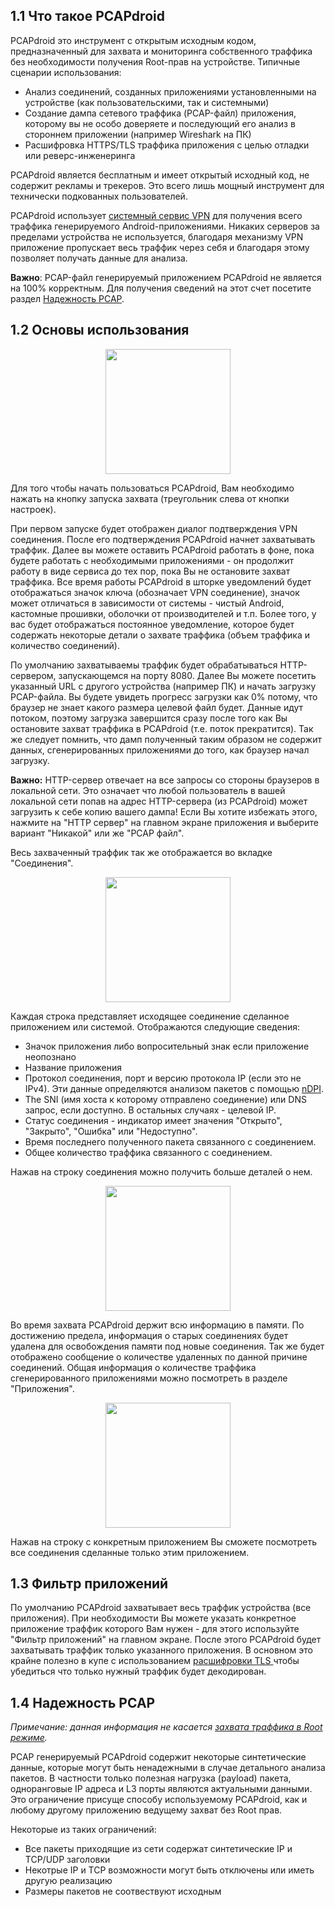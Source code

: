 ## 1.1 Что такое PCAPdroid

PCAPdroid это инструмент с открытым исходным кодом, предназначенный для захвата и мониторинга собственного траффика без необходимости получения Root-прав на устройстве. Типичные сценарии использования:

- Анализ соединений, созданных приложениями установленными на устройстве (как пользовательскими, так и системными)
- Создание дампа сетевого траффика (PCAP-файл) приложения, которому вы не особо доверяете и последующий его анализ в стороннем приложении (например Wireshark на ПК)
- Расшифровка HTTPS/TLS траффика приложения с целью отладки или реверс-инженеринга

PCAPdroid является бесплатным и имеет открытый исходный код, не содержит рекламы и трекеров. Это всего лишь мощный инструмент для технически подкованных пользователей.

PCAPdroid использует [системный сервис VPN](https://developer.android.com/reference/android/net/VpnService) для получения всего траффика генерируемого Android-приложениями. Никаких серверов за пределами устройства не используется, благодаря механизму VPN приложение пропускает весь траффик через себя и благодаря этому позволяет получать данные для анализа.

**Важно**: PCAP-файл генерируемый приложением PCAPdroid не является на 100% корректным. Для получения сведений на этот счет посетите раздел [Надежность PCAP](https://emanuele-f.github.io/PCAPdroid/quick_start#14-pcap-reliability).

## 1.2 Основы использования

<p align="center">
<img src="https://raw.githubusercontent.com/emanuele-f/PCAPdroid/master/fastlane/metadata/android/en-US/images/phoneScreenshots/1.jpg" width="200" />
</p>

Для того чтобы начать пользоваться PCAPdroid, Вам необходимо нажать на кнопку запуска захвата (треугольник слева от кнопки настроек).

При первом запуске будет отображен диалог подтверждения VPN соединения. После его подтверждения PCAPdroid начнет захватывать траффик. Далее вы можете оставить PCAPdroid работать в фоне, пока будете работать с необходимыми приложениями - он продолжит работу в виде сервиса до тех пор, пока Вы не остановите захват траффика. Все время работы PCAPdroid в шторке уведомлений будет отображаться значок ключа (обозначает VPN соединение), значок может отличаться в зависимости от системы - чистый Android, кастомные прошивки, оболочки от производителей и т.п. Более того, у вас будет отображаться постоянное уведомление, которое будет содержать некоторые детали о захвате траффика (объем траффика и количество соединений).

По умолчанию захватываемы траффик будет обрабатываться HTTP-сервером, запускающемся на порту 8080. Далее Вы можете посетить указанный URL с другого устройства (например ПК) и начать загрузку PCAP-файла. Вы будете увидеть прогресс загрузки как 0% потому, что браузер не знает какого размера целевой файл будет. Данные идут потоком, поэтому загрузка завершится сразу после того как Вы остановите захват траффика в PCAPdroid (т.е. поток прекратится). Так же следует помнить, что дамп полученный таким образом не содержит данных, сгенерированных приложениями до того, как браузер начал загрузку. 

**Важно:** HTTP-сервер отвечает на все запросы со стороны браузеров в локальной сети. Это означает что любой пользователь в вашей локальной сети попав на адрес HTTP-сервера (из PCAPdroid) может загрузить к себе копию вашего дампа! Если Вы хотите избежать этого, нажмите на "HTTP сервер" на главном экране приложения и выберите вариант "Никакой" или же "PCAP файл".

Весь захваченный траффик так же отображается во вкладке "Соединения".

<p align="center">
<img src="https://raw.githubusercontent.com/emanuele-f/PCAPdroid/master/fastlane/metadata/android/en-US/images/phoneScreenshots/2.jpg" width="200" />
</p>

Каждая строка представляет исходящее соединение сделанное приложением или системой. Отображаются следующие сведения:

  - Значок приложения либо вопросительный знак если приложение неопознано
  - Название приложения
  - Протокол соединения, порт и версию протокола IP (если это не IPv4). Эти данные определяются анализом пакетов с помощью [nDPI](https://github.com/ntop/nDPI).
  - The SNI (имя хоста к которому отправлено соединение) или DNS запрос, если доступно. В остальных случаях - целевой IP.
  - Статус соединения - индикатор имеет значения "Открыто", "Закрыто", "Ошибка" или "Недоступно".
  - Время последнего полученного пакета связанного с соединением.
  - Общее количество траффика связанного с соединением.

Нажав на строку соединения можно получить больше деталей о нем.

<p align="center">
<img src="https://raw.githubusercontent.com/emanuele-f/PCAPdroid/master/fastlane/metadata/android/en-US/images/phoneScreenshots/3.jpg" width="200" />
</p>

Во время захвата PCAPdroid держит всю информацию в памяти. По достижению предела, информация о старых соединениях будет удалена для освобождения памяти под новые соединения. Так же будет отображено сообщение о количестве удаленных по данной причине соединений. Общая информация о количестве траффика сгенерированного приложениями можно посмотреть в разделе "Приложения".

<p align="center">
<img src="https://raw.githubusercontent.com/emanuele-f/PCAPdroid/master/fastlane/metadata/android/en-US/images/phoneScreenshots/4.jpg" width="200" />
</p>

Нажав на строку с конкретным приложением Вы сможете посмотреть все соединения сделанные только этим приложением.

## 1.3 Фильтр приложений

По умолчанию PCAPdroid захватывает весь траффик устройства (все приложения). При необходимости Вы можете указать конкретное приложение траффик которого Вам нужен - для этого используйте "Фильтр приложений" на главном экране. После этого PCAPdroid будет захватывать траффик только указанного приложения. В основном это крайне полезно в купе с использованием [расшифровки TLS ](tls_decryption) чтобы убедиться что только нужный траффик будет декодирован.

## 1.4 Надежность PCAP

*Примечание: данная информация не касается [захвата траффика в Root режиме](https://emanuele-f.github.io/PCAPdroid/advanced_features#44-root-capture).*

PCAP генерируемый PCAPdroid содержит некоторые синтетические данные, которые могут быть ненадежными в случае детального анализа пакетов. В частности только полезная нагрузка (payload) пакета, одноранговые IP адреса и L3 порты являются актуальными данными. Это ограничение присуще способу используемому PCAPdroid, как и любому другому приложению ведущему захват без Root прав.

Некоторые из таких ограничений:

- Все пакеты приходящие из сети содержат синтетические IP и TCP/UDP заголовки
- Некотрые IP и TCP возможности могут быть отключены или иметь другую реализацию
- Размеры пакетов не соотвествуют исходным
